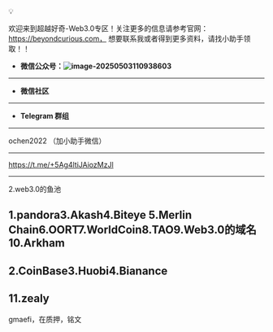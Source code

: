 <aside> 💡

欢迎来到超越好奇-Web3.0专区！关注更多的信息请参考官网：https://beyondcurious.com， 想要联系我或者得到更多资料，请找小助手领取！！

- **微信公众号：![image-20250503110938603](/Users/fangchen/Github/Web3完全指南/0、Welcome.assets/image-20250503110938603.png)**

------

- **微信社区**

------

- **Telegram 群组**



------

ochen2022 （加小助手微信）

------

https://t.me/+5Ag4ltiJAiozMzJl

------

</aside>

2.web3.0的鱼池

## **1.pandora3.Akash4.Biteye 5.Merlin Chain6.OORT7.WorldCoin8.TAO9.Web3.0的域名10.Arkham**

## **2.CoinBase3.Huobi4.Bianance**

## **11.zealy**

gmaefi，在质押，铭文